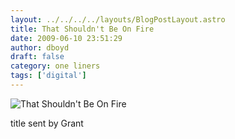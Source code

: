 ```yaml
---
layout: ../../../../layouts/BlogPostLayout.astro
title: That Shouldn't Be On Fire
date: 2009-06-10 23:51:29
author: dboyd
draft: false
category: one liners
tags: ['digital']
---
```

<img
    src="https://img.selfiespirits.com/images/2009/06/carFire.jpg"
    alt="That Shouldn't Be On Fire"
/>

title sent by Grant

